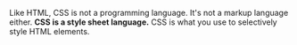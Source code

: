 Like HTML, CSS is not a programming language. It's not a markup language either. **CSS is a style sheet language.** CSS is what you use to selectively style HTML elements.


